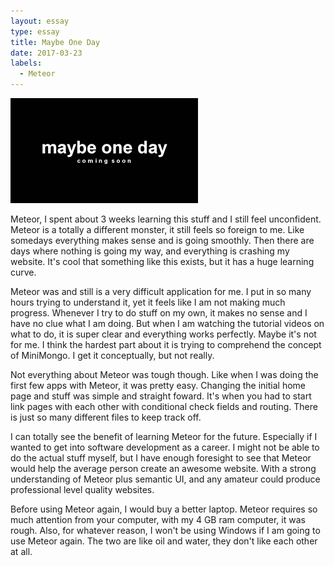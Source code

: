 ```yaml
---
layout: essay
type: essay
title: Maybe One Day 
date: 2017-03-23
labels:
  - Meteor
---
```


<img src="../images/maybeoneday.png">

  Meteor, I spent about 3 weeks learning this stuff and I still feel unconfident. Meteor is a totally a different monster, it still feels so foreign to me. Like somedays everything makes sense and is going smoothly. Then there are days where nothing is going my way, and everything is crashing my website. It's cool that something like this exists, but it has a huge learning curve.

  Meteor was and still is a very difficult application for me. I put in so many hours trying to understand it, yet it feels like I am not making much progress. Whenever I try to do stuff on my own, it makes no sense and I have no clue what I am doing. But when I am watching the tutorial videos on what to do, it is super clear and everything works perfectly. Maybe it's not for me. I think the hardest part about it is trying to comprehend the concept of MiniMongo. I get it conceptually, but not really.
  
  Not everything about Meteor was tough though. Like when I was doing the first few apps with Meteor, it was pretty easy. Changing the initial home page and stuff was simple and straight foward. It's when you had to start link pages with each other with conditional check fields and routing. There is just so many different files to keep track off.
  
  I can totally see the benefit of learning Meteor for the future. Especially if I wanted to get into software development as a career. I might not be able to do the actual stuff myself, but I have enough foresight to see that Meteor would help the average person create an awesome website. With a strong understanding of Meteor plus semantic UI, and any amateur could produce professional level quality websites.
  
  Before using Meteor again, I would buy a better laptop. Meteor requires so much attention from your computer, with my 4 GB ram computer, it was rough. Also, for whatever reason, I won't be using Windows if I am going to use Meteor again. The two are like oil and water, they don't like each other at all.
